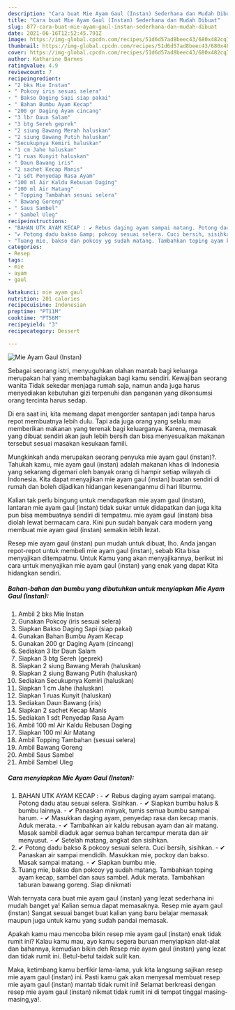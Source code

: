 ```yaml
---
description: "Cara buat Mie Ayam Gaul (Instan) Sederhana dan Mudah Dibuat"
title: "Cara buat Mie Ayam Gaul (Instan) Sederhana dan Mudah Dibuat"
slug: 877-cara-buat-mie-ayam-gaul-instan-sederhana-dan-mudah-dibuat
date: 2021-06-16T12:52:45.791Z
image: https://img-global.cpcdn.com/recipes/51d6d57ad8beec43/680x482cq70/mie-ayam-gaul-instan-foto-resep-utama.jpg
thumbnail: https://img-global.cpcdn.com/recipes/51d6d57ad8beec43/680x482cq70/mie-ayam-gaul-instan-foto-resep-utama.jpg
cover: https://img-global.cpcdn.com/recipes/51d6d57ad8beec43/680x482cq70/mie-ayam-gaul-instan-foto-resep-utama.jpg
author: Katharine Barnes
ratingvalue: 4.9
reviewcount: 7
recipeingredient:
- "2 bks Mie Instan"
- " Pokcoy iris sesuai selera"
- " Bakso Daging Sapi siap pakai"
- " Bahan Bumbu Ayam Kecap"
- "200 gr Daging Ayam cincang"
- "3 lbr Daun Salam"
- "3 btg Sereh geprek"
- "2 siung Bawang Merah haluskan"
- "2 siung Bawang Putih haluskan"
- "Secukupnya Kemiri haluskan"
- "1 cm Jahe haluskan"
- "1 ruas Kunyit haluskan"
- " Daun Bawang iris"
- "2 sachet Kecap Manis"
- "1 sdt Penyedap Rasa Ayam"
- "100 ml Air Kaldu Rebusan Daging"
- "100 ml Air Matang"
- " Topping Tambahan sesuai selera"
- " Bawang Goreng"
- " Saus Sambel"
- " Sambel Uleg"
recipeinstructions:
- "BAHAN UTK AYAM KECAP : ✔ Rebus daging ayam sampai matang. Potong dadu atau sesuai selera. Sisihkan. ✔ Siapkan bumbu halus &amp; bumbu lainnya. ✔ Panaskan minyak, tumis semua bumbu sampai harum. ✔ Masukkan daging ayam, penyedap rasa dan kecap manis. Aduk merata. ✔ Tambahkan air kaldu rebusan ayam dan air matang. Masak sambil diaduk agar semua bahan tercampur merata dan air menyusut. ✔ Setelah matang, angkat dan sisihkan."
- "✔ Potong dadu bakso &amp; pokcoy sesuai selera. Cuci bersih, sisihkan. ✔ Panaskan air sampai mendidih. Masukkan mie, pockoy dan bakso. Masak sampai matang. ✔ Siapkan bumbu mie."
- "Tuang mie, bakso dan pokcoy yg sudah matang. Tambahkan toping ayam kecap, sambel dan saus sambel. Aduk merata. Tambahkan taburan bawang goreng. Siap dinikmati"
categories:
- Resep
tags:
- mie
- ayam
- gaul

katakunci: mie ayam gaul 
nutrition: 201 calories
recipecuisine: Indonesian
preptime: "PT11M"
cooktime: "PT56M"
recipeyield: "3"
recipecategory: Dessert

---
```



![Mie Ayam Gaul (Instan)](https://img-global.cpcdn.com/recipes/51d6d57ad8beec43/680x482cq70/mie-ayam-gaul-instan-foto-resep-utama.jpg)

Sebagai seorang istri, menyuguhkan olahan mantab bagi keluarga merupakan hal yang membahagiakan bagi kamu sendiri. Kewajiban seorang  wanita Tidak sekedar menjaga rumah saja, namun anda juga harus menyediakan kebutuhan gizi terpenuhi dan panganan yang dikonsumsi orang tercinta harus sedap.

Di era  saat ini, kita memang dapat mengorder santapan jadi tanpa harus repot membuatnya lebih dulu. Tapi ada juga orang yang selalu mau memberikan makanan yang terenak bagi keluarganya. Karena, memasak yang dibuat sendiri akan jauh lebih bersih dan bisa menyesuaikan makanan tersebut sesuai masakan kesukaan famili. 



Mungkinkah anda merupakan seorang penyuka mie ayam gaul (instan)?. Tahukah kamu, mie ayam gaul (instan) adalah makanan khas di Indonesia yang sekarang digemari oleh banyak orang di hampir setiap wilayah di Indonesia. Kita dapat menyajikan mie ayam gaul (instan) buatan sendiri di rumah dan boleh dijadikan hidangan kesenanganmu di hari liburmu.

Kalian tak perlu bingung untuk mendapatkan mie ayam gaul (instan), lantaran mie ayam gaul (instan) tidak sukar untuk didapatkan dan juga kita pun bisa membuatnya sendiri di tempatmu. mie ayam gaul (instan) bisa diolah lewat bermacam cara. Kini pun sudah banyak cara modern yang membuat mie ayam gaul (instan) semakin lebih lezat.

Resep mie ayam gaul (instan) pun mudah untuk dibuat, lho. Anda jangan repot-repot untuk membeli mie ayam gaul (instan), sebab Kita bisa menyajikan ditempatmu. Untuk Kamu yang akan menyajikannya, berikut ini cara untuk menyajikan mie ayam gaul (instan) yang enak yang dapat Kita hidangkan sendiri.

<!--inarticleads1-->

##### Bahan-bahan dan bumbu yang dibutuhkan untuk menyiapkan Mie Ayam Gaul (Instan):

1. Ambil 2 bks Mie Instan
1. Gunakan  Pokcoy (iris sesuai selera)
1. Siapkan  Bakso Daging Sapi (siap pakai)
1. Gunakan  Bahan Bumbu Ayam Kecap
1. Gunakan 200 gr Daging Ayam (cincang)
1. Sediakan 3 lbr Daun Salam
1. Siapkan 3 btg Sereh (geprek)
1. Siapkan 2 siung Bawang Merah (haluskan)
1. Siapkan 2 siung Bawang Putih (haluskan)
1. Sediakan Secukupnya Kemiri (haluskan)
1. Siapkan 1 cm Jahe (haluskan)
1. Siapkan 1 ruas Kunyit (haluskan)
1. Sediakan  Daun Bawang (iris)
1. Siapkan 2 sachet Kecap Manis
1. Sediakan 1 sdt Penyedap Rasa Ayam
1. Ambil 100 ml Air Kaldu Rebusan Daging
1. Siapkan 100 ml Air Matang
1. Ambil  Topping Tambahan (sesuai selera)
1. Ambil  Bawang Goreng
1. Ambil  Saus Sambel
1. Ambil  Sambel Uleg




<!--inarticleads2-->

##### Cara menyiapkan Mie Ayam Gaul (Instan):

1. BAHAN UTK AYAM KECAP : - ✔ Rebus daging ayam sampai matang. Potong dadu atau sesuai selera. Sisihkan. - ✔ Siapkan bumbu halus &amp; bumbu lainnya. - ✔ Panaskan minyak, tumis semua bumbu sampai harum. - ✔ Masukkan daging ayam, penyedap rasa dan kecap manis. Aduk merata. - ✔ Tambahkan air kaldu rebusan ayam dan air matang. Masak sambil diaduk agar semua bahan tercampur merata dan air menyusut. - ✔ Setelah matang, angkat dan sisihkan.
1. ✔ Potong dadu bakso &amp; pokcoy sesuai selera. Cuci bersih, sisihkan. - ✔ Panaskan air sampai mendidih. Masukkan mie, pockoy dan bakso. Masak sampai matang. - ✔ Siapkan bumbu mie.
1. Tuang mie, bakso dan pokcoy yg sudah matang. Tambahkan toping ayam kecap, sambel dan saus sambel. Aduk merata. Tambahkan taburan bawang goreng. Siap dinikmati




Wah ternyata cara buat mie ayam gaul (instan) yang lezat sederhana ini mudah banget ya! Kalian semua dapat memasaknya. Resep mie ayam gaul (instan) Sangat sesuai banget buat kalian yang baru belajar memasak maupun juga untuk kamu yang sudah pandai memasak.

Apakah kamu mau mencoba bikin resep mie ayam gaul (instan) enak tidak rumit ini? Kalau kamu mau, ayo kamu segera buruan menyiapkan alat-alat dan bahannya, kemudian bikin deh Resep mie ayam gaul (instan) yang lezat dan tidak rumit ini. Betul-betul taidak sulit kan. 

Maka, ketimbang kamu berfikir lama-lama, yuk kita langsung sajikan resep mie ayam gaul (instan) ini. Pasti kamu gak akan menyesal membuat resep mie ayam gaul (instan) mantab tidak rumit ini! Selamat berkreasi dengan resep mie ayam gaul (instan) nikmat tidak rumit ini di tempat tinggal masing-masing,ya!.

